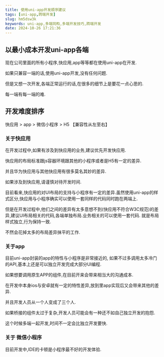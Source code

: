 ```yaml
---
title: 使用uni-app开发顺序建议
tags: [uni-app,跨端开发]
slug: hm5dsw3k
keywords: uni-app,多端同构,多端开发技巧,跨端开发
date: 2024-10-26 17:21:36
---
```



## 以最小成本开发uni-app各端

现在公司里面的所有小程序,快应用,app等等都在使用uni-app在开发.

如果只兼容一端的话,使用uni-app开发,没有任何问题.

但是又想一次开发,各端正常运行的话,在很多的细节上是要花一点心思的.

每一端有每一端的难.

## 开发难度排序

快应用  > app > 微信小程序 > H5 【兼容性从左至右】

### 关于快应用

在开发过程中,如果有涉及到快应用的业务,建议优先开发快应用.

快应用的布局标准跟js容器环境跟其他的小程序或者是H5有一定的差异.

并且华为快应用与其他快应用有很多莫名其妙的差异.

如果涉及到快应用,请谨慎对待开发时间.

目前看来,快应用的对UI布局的支持与小程序有一定的差异.虽然使用uni-app的样式区分,快应用与小程序确实可以使用一套同样的代码同时跑在两端上.

但是在开发过程中,他们之间的差异有太多意想不到(快应用不符合W3C规范)的差异,建议UI布局相关的代码,各端单独布局.业务相关的可以使用一套代码. 就是布局样式独立,行为保持一致.

不然会花掉太多的布局差异抹平的工作.


### 关于app

目前uni-app封装的app的特性与小程序是非常接近的,
如果不过多调用太多冷门的API,基本上还是可以独立开发完成大部分UI编程.

如果想要调用原生APP的组件,在目前开来会带来相当大的沟通成本.

在开发中本身ios与安卓就有一定的特性差异,放到里app实现后又会带来其他的差异.

并且开发人员从一个人变成了三个人.

如果桥接的组件太过于复杂,开发人员可能会有一种还不如自己独立开发的抱怨.

这个时候多端一起开发,时间不一定会比独立开发要快.



### 关于 微信小程序

目前开发中,IDE的卡顿是小程序最不好的开发体验.




